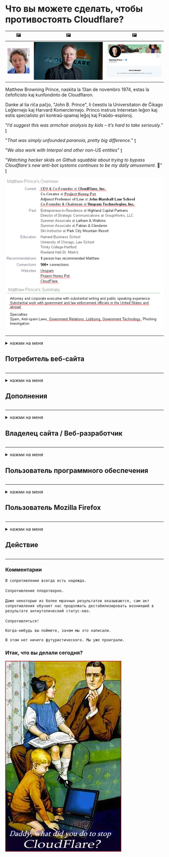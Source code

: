# Что вы можете сделать, чтобы противостоять Cloudflare?

| 🖼 | 🖼 | 🖼 |
| --- | --- | --- |
| ![](../image/matthew_prince_teen.jpg) | ![](../image/matthew_prince.jpg) | ![](../image/blockedbymatthewprince.jpg) |


Matthew Browning Prince, naskita la 13an de novembro 1974, estas la ĉefoficisto kaj kunfondinto de Cloudflaron.

Danke al lia riĉa paĉjo, "John B. Prince", li ĉeestis la Universitaton de Ĉikago Leĝlernejo kaj Harvard Komerclernejo.
Princo instruis Interretan leĝon kaj estis specialisto pri kontraŭ-spamaj leĝoj kaj Fraŭdo-esploroj.


"*I’d suggest this was armchair analysis by kids – it’s hard to take seriously.*" [t](https://www.theguardian.com/technology/2015/nov/19/cloudflare-accused-by-anonymous-helping-isis)

"*That was simply unfounded paranoia, pretty big difference.*"  [t](https://twitter.com/xxdesmus/status/992757936123359233)

"*We also work with Interpol and other non-US entities*" [t](https://twitter.com/eastdakota/status/1203028504184360960)

"*Watching hacker skids on Github squabble about trying to bypass Cloudflare's new anti-bot systems continues to be my daily amusement.* 🍿" [t](https://twitter.com/eastdakota/status/1273277839102656515)


![](../image/whoismp.jpg)

---


<details>
<summary>нажми на меня

## Потребитель веб-сайта
</summary>


- Если понравившийся вам веб-сайт использует Cloudflare, скажите им, чтобы они не использовали Cloudflare.
  - Нытьё в социальных сетях, таких как Facebook, Reddit, Twitter или Mastodon, не имеет значения. [Действия громче хештегов.](https://twitter.com/phyzonloop/status/1274132092490862594)
  - Попробуйте связаться с владельцем сайта, если хотите принести пользу.

[Cloudflare сказал](https://github.com/Eloston/ungoogled-chromium/issues/783):
```
Мы рекомендуем вам обратиться к администраторам конкретных служб или сайтов, с которыми у вас возникнут проблемы, и поделиться своим опытом.
```

[Если вы не попросите об этом, владелец сайта никогда не узнает об этой проблеме.](../PEOPLE.md)

![](../image/liberapay.jpg)

[Удачный пример](https://counterpartytalk.org/t/turn-off-cloudflare-on-counterparty-co-plz/164/5).<br>
У тебя проблема? [Повысьте голос сейчас.](https://github.com/maraoz/maraoz.github.io/issues/1) Пример ниже.

```
Вы просто помогаете корпоративной цензуре и массовой слежке.
https://codeberg.org/crimeflare/cloudflare-tor/src/branch/master/README.md
```

```
Ваша веб-страница находится в частном огороженном саду CloudFlare, нарушающем конфиденциальность.
https://codeberg.org/crimeflare/cloudflare-tor/
```

- Найдите время, чтобы прочитать политику конфиденциальности веб-сайта.
  - если веб-сайт находится за Cloudflare или веб-сайт использует службы, подключенные к Cloudflare.

Он должен объяснить, что такое Cloudflare, и попросить разрешения поделиться вашими данными с Cloudflare. Невыполнение этого требования приведет к нарушению доверия, и данного веб-сайта следует избегать.

[Пример приемлемой политики конфиденциальности здесь](https://archive.is/bDlTz) ("Subprocessors" > "Entity Name")

```
Я прочитал вашу политику конфиденциальности и не могу найти слово Cloudflare.
Я отказываюсь делиться с вами данными, если вы продолжите передавать мои данные в Cloudflare.
https://codeberg.org/crimeflare/cloudflare-tor/
```

Это пример политики конфиденциальности, в которой нет слова Cloudflare.
[Liberland Jobs](https://archive.is/daKIr) [privacy policy](https://docsend.com/view/feiwyte):

![](../image/cfwontobey.jpg)

Cloudflare имеют собственную политику конфиденциальности.
[Cloudflare любит доксинг людей.](https://www.reddit.com/r/GamerGhazi/comments/2s64fe/be_wary_reporting_to_cloudflare/)

Вот хороший пример формы регистрации на сайте.
AFAIK, нулевой веб-сайт делает это. Вы им доверяете?

```
Нажимая «Зарегистрироваться в XYZ», вы соглашаетесь с нашими условиями обслуживания и заявлением о конфиденциальности.
Вы также соглашаетесь поделиться своими данными с Cloudflare, а также соглашаетесь с заявлением о конфиденциальности Cloudflare.
Если Cloudflare утекает вашу информацию или не позволяет вам подключиться к нашим серверам, это не наша вина. [*]

[ Подписаться ] [ я не согласен ]
```
[*] [PEOPLE.md](../PEOPLE.md)


- Старайтесь не пользоваться их услугами. Помните, что за вами наблюдает Cloudflare.
  - ["I'm in your TLS, sniffin' your passworz"](../image/iminurtls.jpg)

- Найдите другой сайт. В Интернете есть альтернативы и возможности!

- Убедите своих друзей использовать Tor ежедневно.
  - Анонимность должна быть стандартом открытого Интернета!
  - [Обратите внимание, что проект Tor не любит этот проект.](../HISTORY.md)

</details>

------

<details>
<summary>нажми на меня

## Дополнения
</summary>

- Если ваш браузер Firefox, Tor Browser или Ungoogled Chromium, используйте одно из этих надстроек ниже.
  - Если вы хотите добавить другое новое дополнение, сначала спросите об этом.


| Имя | Разработчик | Поддерживать | Может блокировать | Может уведомить | Chrome |
| -------- | -------- | -------- | -------- | -------- | -------- |
| [Bloku Cloudflaron MITM-Atakon](../subfiles/about.bcma.md) | #Addon | [ ? ](README.md) | **да**     | **да**     |  **да** |
| [Ĉu ligoj estas vundeblaj al MITM-atako?](../subfiles/about.ismm.md) | #Addon | [ ? ](README.md) | Нет     | **да**     |  **да** |
| [Ĉu ĉi tiuj ligoj blokos Tor-uzanton?](../subfiles/about.isat.md) | #Addon | [ ? ](README.md) | Нет     | **да**     |  **да** |
| [Block Cloudflare MITM Attack](https://trac.torproject.org/projects/tor/attachment/ticket/24351/block_cloudflare_mitm_attack-1.0.14.1-an%2Bfx.xpi)<br>[**DELETED BY TOR PROJECT**](../HISTORY.md) | nullius | [ ? ](tool/block_cloudflare_mitm_fx), [Link](README.md) | **да**     | **да**     |  Нет |
| [TPRB](http://34ahehcli3epmhbu2wbl6kw6zdfl74iyc4vg3ja4xwhhst332z3knkyd.onion/) | Sw | [ ? ](http://34ahehcli3epmhbu2wbl6kw6zdfl74iyc4vg3ja4xwhhst332z3knkyd.onion/) | **да**     | **да**     |  Нет |
| [Detect Cloudflare](https://addons.mozilla.org/en-US/firefox/addon/detect-cloudflare/) | Frank Otto | [ ? ](https://github.com/traktofon/cf-detect) | Нет     | **да**     |  Нет |
| [True Sight](https://addons.mozilla.org/en-US/firefox/addon/detect-cloudflare-plus/) | claustromaniac | [ ? ](https://github.com/claustromaniac/detect-cloudflare-plus) | Нет     | **да**     |  Нет |
| [Which Cloudflare datacenter am I visiting?](https://addons.mozilla.org/en-US/firefox/addon/cf-pop/) | 依云 | [ ? ](https://github.com/lilydjwg/cf-pop) | Нет     | **да**     |  Нет |


- «Decentraleyes» может прекратить подключение к «CDNJS (Cloudflare)».
  - Он предотвращает попадание большого количества запросов в сеть и обслуживает локальные файлы, чтобы сайты не взломали.
  - Разработчик ответил: "[very concerning indeed](https://github.com/Synzvato/decentraleyes/issues/236#issuecomment-352049501)", "[widespread usage severely centralizes the web](https://github.com/Synzvato/decentraleyes/issues/251#issuecomment-366752049)"

- [Вы также можете удалить сертификат Cloudflare из центра сертификации (ЦС) или не доверять ему.](https://www.ssl.com/how-to/remove-root-certificate-firefox/)

</details>

------

<details>
<summary>нажми на меня

## Владелец сайта / Веб-разработчик
</summary>


![](../image/word_cloudflarefree.jpg)

- Не используйте решение Cloudflare, точка.
  - Вы можете сделать лучше, не так ли? [Вот как удалить подписки, планы, домены или учетные записи Cloudflare.](https://support.cloudflare.com/hc/en-us/articles/200167776-Removing-subscriptions-plans-domains-or-accounts)

| 🖼 | 🖼 |
| --- | --- |
| ![](../image/htmlalertcloudflare.jpg) | ![](../image/htmlalertcloudflare2.jpg) |

- Хотите больше клиентов? Ты знаешь что делать. Подсказка - «над линией».
  - [Здравствуйте, вы написали «Мы серьезно относимся к вашей конфиденциальности», но я получил «Ошибка 403 Запрещен анонимный прокси-сервер не разрешен».](https://it.slashdot.org/story/19/02/19/0033255/stop-saying-we-take-your-privacy-and-security-seriously) Почему вы блокируете Tor или VPN? [И почему вы блокируете временную почту?](http://nomdjgwjvyvlvmkolbyp3rocn2ld7fnlidlt2jjyotn3qqsvzs2gmuyd.onion/mail/)

![](../image/anonexist.jpg)

- Использование Cloudflare увеличит вероятность сбоя. Посетители не могут получить доступ к вашему сайту, если ваш сервер не работает или Cloudflare не работает.
  - [Вы действительно думали, что Cloudflare никогда не выйдет из строя?](https://www.ibtimes.com/cloudflare-down-not-working-sites-producing-504-gateway-timeout-errors-2618008) [Another](https://twitter.com/Jedduff/status/1097875615997399040) [sample](https://twitter.com/search?f=tweets&vertical=default&q=Cloudflare%20is%20having%20problems). [Need more](../PEOPLE.md)?

![](../image/cloudflareinternalerror.jpg)

- Использование Cloudflare для прокси-сервера вашей «службы API», «сервера обновления программного обеспечения» или «RSS-канала» нанесет вред вашему клиенту. Вам позвонил клиент и сказал: «Я больше не могу использовать ваш API», и вы понятия не имеете, что происходит. Cloudflare может молча заблокировать вашего клиента. Как ты думаешь, это нормально?
  - Существует множество клиентов для чтения RSS и онлайн-сервисов для чтения RSS. Почему вы публикуете RSS-канал, если не разрешаете людям подписываться?

![](../image/rssfeedovercf.jpg)

- Вам нужен сертификат HTTPS? Воспользуйтесь «Let's Encrypt» или просто купите его в компании CA.

- Вам нужен DNS-сервер? Не можете настроить свой собственный сервер? Как насчет них: [Hurricane Electric Free DNS](https://dns.he.net/), [Dyn.com](https://dyn.com/dns/), [1984 Hosting](https://www.1984hosting.com/), [Afraid.Org (Администратор удаляет вашу учетную запись, если вы используете TOR)](https://freedns.afraid.org/)

- Ищете услуги хостинга? Только бесплатно? Как насчет них: [Onion Service](http://vww6ybal4bd7szmgncyruucpgfkqahzddi37ktceo3ah7ngmcopnpyyd.onion/en/security/network-security/tor/onionservices-best-practices), [Free Web Hosting Area](https://freewha.com/), [Autistici/Inventati Web Site Hosting](https://www.autinv5q6en4gpf4.onion/services/website), [Github Pages](https://pages.github.com/), [Surge](https://surge.sh/)
  - [Альтернативы Cloudflare](../subfiles/cloudflare-alternatives.md)

- Вы используете cloudflare-ipfs.com? [Вы знаете, что Cloudflare IPFS - это плохо?](../PEOPLE.md)

- Установите брандмауэр веб-приложений, такой как OWASP и Fail2Ban, на свой сервер и настройте его должным образом.
  - Блокировка Tor - не решение. Не наказывайте всех только за маленьких плохих пользователей.

- Перенаправьте или заблокируйте доступ пользователей Cloudflare Warp к вашему сайту. И укажите причину, если можете.

> Список IP: "[Текущие диапазоны IP-адресов Cloudflare](cloudflare_inc/)"

> A: Просто заблокируйте их

```
server {
...
deny 173.245.48.0/20;
deny 103.21.244.0/22;
deny 103.22.200.0/22;
deny 103.31.4.0/22;
deny 141.101.64.0/18;
deny 108.162.192.0/18;
deny 190.93.240.0/20;
deny 188.114.96.0/20;
deny 197.234.240.0/22;
deny 198.41.128.0/17;
deny 162.158.0.0/15;
deny 104.16.0.0/12;
deny 172.64.0.0/13;
deny 131.0.72.0/22;
deny 2400:cb00::/32;
deny 2606:4700::/32;
deny 2803:f800::/32;
deny 2405:b500::/32;
deny 2405:8100::/32;
deny 2a06:98c0::/29;
deny 2c0f:f248::/32;
...
}
```

> B: Перенаправить на страницу с предупреждением

```
http {
...
geo $iscf {
default 0;
173.245.48.0/20 1;
103.21.244.0/22 1;
103.22.200.0/22 1;
103.31.4.0/22 1;
141.101.64.0/18 1;
108.162.192.0/18 1;
190.93.240.0/20 1;
188.114.96.0/20 1;
197.234.240.0/22 1;
198.41.128.0/17 1;
162.158.0.0/15 1;
104.16.0.0/12 1;
172.64.0.0/13 1;
131.0.72.0/22 1;
2400:cb00::/32 1;
2606:4700::/32 1;
2803:f800::/32 1;
2405:b500::/32 1;
2405:8100::/32 1;
2a06:98c0::/29 1;
2c0f:f248::/32 1;
}
...
}

server {
...
if ($iscf) {rewrite ^ https://example.com/cfwsorry.php;}
...
}

<?php
header('HTTP/1.1 406 Not Acceptable');
echo <<<CLOUDFLARED
Thank you for visiting ourwebsite.com!<br />
We are sorry, but we can't serve you because your connection is being intercepted by Cloudflare.<br />
Please read https://codeberg.org/crimeflare/cloudflare-tor for more information.<br />
CLOUDFLARED;
die();
```

- Настройте Tor Onion Service или I2P insite, если вы верите в свободу и приветствуете анонимных пользователей.

- Спросите совета у других операторов двойных веб-сайтов Clearnet / Tor и заведите анонимных друзей!

</details>

------

<details>
<summary>нажми на меня

## Пользователь программного обеспечения
</summary>


- Discord использует CloudFlare. Альтернативы? Мы рекомендуем [**Briar** (Android)](https://f-droid.org/en/packages/org.briarproject.briar.android/), [Ricochet (PC)](https://ricochet.im/), [Tox + Tor (Android/PC)](https://tox.chat/download.html)
  - Briar включает в себя демон Tor, поэтому вам не нужно устанавливать Orbot.
  - Разработчики Qwtch, Open Privacy, без предупреждения удалили проект stop_cloudflare из своей службы git.

- Если вы используете Debian GNU / Linux или любую производную версию, подпишитесь: [bug #831835](https://bugs.debian.org/cgi-bin/bugreport.cgi?bug=831835). И, если можете, помогите проверить патч и помогите сопровождающему прийти к правильному выводу о том, следует ли его принимать.

- Всегда рекомендую эти браузеры.

| Имя | Разработчик | Поддерживать | Комментарий |
| -------- | -------- | -------- | -------- |
| [Ungoogled-Chromium](https://ungoogled-software.github.io/ungoogled-chromium-binaries/) | Eloston | [ ? ](https://github.com/Eloston/ungoogled-chromium) | PC (Win, Mac, Linux)  _!Tor_ |
| [Bromite](https://www.bromite.org/fdroid) | Bromite | [ ? ](https://github.com/bromite/bromite/issues) | Android  _!Tor_ |
| [Tor Browser](https://www.torproject.org/download/) | Tor Project | [ ? ](https://support.torproject.org/) | PC (Win, Mac, Linux)  _Tor_|
| [Tor Browser Android](https://www.torproject.org/download/) | Tor Project | [ ? ](https://support.torproject.org/) | Android  _Tor_|
| [Onion Browser](https://itunes.apple.com/us/app/onion-browser/id519296448?mt=8) | Mike Tigas | [ ? ](https://github.com/OnionBrowser/OnionBrowser/issues) | Apple iOS  _Tor_|
| [GNU/Icecat](https://www.gnu.org/software/gnuzilla/) | GNU | [ ? ](https://www.gnu.org/software/gnuzilla/) | PC (Linux) |
| [IceCatMobile](https://f-droid.org/en/packages/org.gnu.icecat/) | GNU | [ ? ](https://lists.gnu.org/mailman/listinfo/bug-gnuzilla) | Android |
| [Iridium Browser](https://iridiumbrowser.de/about/) | Iridium | [ ? ](https://github.com/iridium-browser/iridium-browser/) | PC (Win, Mac, Linux, OpenBSD) |


Конфиденциальность другого программного обеспечения несовершенна. Это не означает, что браузер Tor «идеален».
В Интернете и технологиях нет 100% безопасности или 100% конфиденциальности.

- Не хотите использовать Tor? Вы можете использовать любой браузер с демоном Tor.
  - [Обратите внимание, что проекту Tor это не нравится.](https://support.torproject.org/tbb/tbb-9/) Используйте Tor Browser, если можете.
- [Как использовать Chromium с Tor](../subfiles/chromium_tor.md)


Давайте поговорим о конфиденциальности другого программного обеспечения.

- [Если вам действительно нужно использовать Firefox, выберите «Firefox ESR».](https://www.mozilla.org/en-US/firefox/organizations/)
  - [Firefox - сторожевой таймер шпионского ПО](https://spyware.neocities.org/articles/firefox.html)
  - [Firefox отвергает свободу слова и запрещает свободу слова](https://web.archive.org/web/20200423010026/https://reclaimthenet.org/firefox-rejects-free-speech-bans-free-speech-commenting-plugin-dissenter-from-its-extensions-gallery/)
  - ["100+ голосов против. Кажется, что просить компанию, производящую программное обеспечение, придерживаться ... программного обеспечения в наши дни слишком много."](https://old.reddit.com/r/firefox/comments/gutdiw/weve_got_work_to_do_the_mozilla_blog/fslbbb6/)
  - [Почему Firefox показывает мне рекламные ссылки в строке URL?](https://www.reddit.com/r/firefox/comments/jybx2w/uh_why_is_firefox_showing_me_sponsored_links_in/)
  - [Mozilla - воплощение дьявола](https://digdeeper.neocities.org/ghost/mozilla.html)

- [Помните, Mozilla использует сервис Cloudflare.](https://www.robtex.com/dns-lookup/www.mozilla.org) [Они также используют службу DNS Cloudflare в своем продукте.](https://www.theregister.co.uk/2018/03/21/mozilla_testing_dns_encryption/)

- [Mozilla официально отклонила этот билет.](https://bugzilla.mozilla.org/show_bug.cgi?id=1426618)

- [Firefox Focus - это шутка.](https://github.com/mozilla-mobile/focus-android/issues/1743) [Обещали отключить телеметрию, но изменили.](https://github.com/mozilla-mobile/focus-android/issues/4210)

- [Разработчик PaleMoon / Basilisk любит Cloudflare.](https://github.com/mozilla-mobile/focus-android/issues/1743#issuecomment-345993097)
  - [Сервер архивации Pale Moon взламывает и распространяет вредоносное ПО в течение 18 месяцев](https://www.reddit.com/r/privacytoolsIO/comments/cc808y/pale_moons_archive_server_hacked_and_spread/)
  - Он также ненавидит пользователей Tor - "[Пусть он будет враждебно настроен по отношению к Tor. Я думаю, что большинство сайтов должны враждебно относиться к Tor, учитывая его чрезвычайно высокий фактор злоупотребления.](https://github.com/yacy/yacy_search_server/issues/314#issuecomment-565932097)"

- [У Waterfox серьезная проблема с "домашним телефоном"](https://spyware.neocities.org/articles/waterfox.html)

- [Google Chrome - это шпионское ПО.](https://www.gnu.org/proprietary/malware-google.en.html)
  - [Google профилирует вашу деятельность.](https://spyware.neocities.org/articles/chrome.html)

- [SRWare Iron делает слишком много телефонов домашним подключением.](https://spyware.neocities.org/articles/iron.html) Он также подключается к доменам Google.

- [Brave Browser внесет трекеры Facebook / Twitter в белый список.](https://www.bleepingcomputer.com/news/security/facebook-twitter-trackers-whitelisted-by-brave-browser/)
  - [Вот еще вопросы.](https://spyware.neocities.org/articles/brave.html)
  - [идентификатор партнера binance](https://twitter.com/cryptonator1337/status/1269594587716374528)

- [Microsoft Edge позволяет Facebook запускать Flash-код за спиной пользователей.](https://www.zdnet.com/article/microsoft-edge-lets-facebook-run-flash-code-behind-users-backs/)

- [Вивальди не уважает вашу конфиденциальность.](https://spyware.neocities.org/articles/vivaldi.html)

- [Уровень шпионского ПО Opera: чрезвычайно высокий](https://spyware.neocities.org/articles/opera.html)

- Apple iOS: [Вам вообще не следует использовать iOS, в основном потому, что это вредоносное ПО.](https://www.gnu.org/proprietary/malware-apple.html)

Поэтому мы рекомендуем только приведенную выше таблицу. Ничего больше.

</details>

------

<details>
<summary>нажми на меня

## Пользователь Mozilla Firefox
</summary>


- «Firefox Nightly» будет отправлять информацию уровня отладки на серверы Mozilla без метода отказа.
  - [Серверы Mozilla уступают Cloudflare](https://www.digwebinterface.com/?hostnames=www.mozilla.org%0D%0Amozilla.cloudflare-dns.com&type=&ns=resolver&useresolver=8.8.4.4&nameservers=)

- Можно запретить Firefox подключаться к серверам Mozilla.
  - [Руководство по шаблонам политик Mozilla](https://github.com/mozilla/policy-templates/blob/master/README.md)
  - Имейте в виду, что этот трюк может перестать работать в более поздних версиях, потому что Mozilla любит заносить себя в белый список.
  - Используйте брандмауэр и DNS-фильтр, чтобы полностью заблокировать их.

"`/distribution/policies.json`"

>     "WebsiteFilter": {
> 		"Block": [
> 		"*://*.mozilla.com/*",
> 		"*://*.mozilla.net/*",
> 		"*://*.mozilla.org/*",
> 		"*://webcompat.com/*",
> 		"*://*.firefox.com/*",
> 		"*://*.thunderbird.net/*",
> 		"*://*.cloudflare.com/*"
> 		]
>     },


- ~~Сообщите об ошибке в трекере Mozilla, запретив использовать Cloudflare.~~ В bugzilla был отчет об ошибке. Многие люди писали о своей проблеме, однако ошибка была скрыта администратором в 2018 году.

- Вы можете отключить DoH в Firefox.
  - [Изменить DNS-провайдер по умолчанию для firefox](../subfiles/change-firefox-dns.md)

![](../image/firefoxdns.jpg)

- [Если вы хотите использовать DNS, не принадлежащий Интернет-провайдеру, рассмотрите возможность использования службы DNS OpenNIC Tier2 или любой из служб DNS, отличных от Cloudflare.](https://wiki.opennic.org/start)
![](../image/opennic.jpg)
  - Заблокируйте Cloudflare с помощью DNS. [Crimeflare DNS](https://dns.crimeflare.eu.org/)

- Вы можете использовать Tor в качестве преобразователя DNS. [Если вы не эксперт по Tor, задайте вопрос здесь.](https://tor.stackexchange.com/)

> **Как?**
> 1. Скачайте Tor и установите его на свой компьютер.
> 2. Добавьте эту строку в файл "torrc".
> DNSPort 127.0.0.1:53
> 3. Перезапустите Tor.
> 4. Установите DNS-сервер вашего компьютера на «127.0.0.1».

</details>

------

<details>
<summary>нажми на меня

## Действие
</summary>


- Расскажите окружающим об опасностях Cloudflare.

- [Помогите улучшить этот репозиторий.](https://codeberg.org/crimeflare/cloudflare-tor).
  - И списки, и аргументы против, и подробности.

- [Документируйте и предавайте гласности, когда что-то идет не так с Cloudflare (и аналогичными компаниями), обязательно упоминая этот репозиторий, когда вы это делаете](https://codeberg.org/crimeflare/cloudflare-tor) :)

- По умолчанию привлекайте больше людей, использующих Tor, чтобы они могли смотреть в Интернет с точки зрения разных частей мира.

- Создавайте группы в социальных сетях и в мясном пространстве, посвященные освобождению мира от Cloudflare.

- Где это уместно, сделайте ссылку на эти группы в этом репозитории - это может быть место для координации совместной работы в группах.

- [Начните сотрудничество, которое может предоставить значимую некорпоративную альтернативу Cloudflare.](../subfiles/cloudflare-alternatives.md)

- Сообщите нам о любых альтернативах, которые помогут хотя бы обеспечить многоуровневую защиту от Cloudflare.

- Если вы являетесь клиентом Cloudflare, установите настройки конфиденциальности и подождите, пока они не нарушат их.
  - [Затем предъявите им обвинения в борьбе со спамом / нарушением конфиденциальности.](https://twitter.com/thexpaw/status/1108424723233419264)

- Если вы находитесь в Соединенных Штатах Америки и рассматриваемый веб-сайт является банком или бухгалтером, попробуйте оказать юридическое давление в соответствии с Законом Грэмма – Лича – Блайли или Закона об американцах с инвалидностью и сообщите нам, насколько далеко вы продвинетесь. .

- Если веб-сайт является государственным, попробуйте оказать юридическое давление в соответствии с 1-й поправкой к Конституции США.

- Если вы являетесь гражданином ЕС, свяжитесь с веб-сайтом, чтобы отправить свою личную информацию в соответствии с Общим регламентом защиты данных. Если они отказываются предоставить вам вашу информацию, это нарушение закона.

- Для компаний, которые заявляют, что предлагают услуги на своем веб-сайте, попробуйте сообщить о них как о «ложной рекламе» в организации по защите прав потребителей и BBB. Веб-сайты Cloudflare обслуживаются серверами Cloudflare.

- [В контексте США ITU предполагает, что Cloudflare начинает становиться достаточно большим, чтобы против них мог быть применен антимонопольный закон.](https://www.itu.int/en/ITU-T/Workshops-and-Seminars/20181218/Documents/Geoff_Huston_Presentation.pdf)

- Вполне возможно, что GNU GPL версии 4 может включать положение против хранения исходного кода за такой службой, требующее для всех программ GPLv4 и более поздних версий, чтобы по крайней мере исходный код был доступен через среду, которая не дискриминирует пользователей Tor.

</details>

------

### Комментарии

```
В сопротивлении всегда есть надежда.

Сопротивление плодотворно.

Даже некоторые из более мрачных результатов оказываются, сам акт сопротивления обучает нас продолжать дестабилизировать возникший в результате антиутопический статус-кво.

Сопротивляться!
```

```
Когда-нибудь вы поймете, зачем мы это написали.
```

```
В этом нет ничего футуристического. Мы уже проиграли.
```

### Итак, что вы делали сегодня?


![](../image/stopcf.jpg)
